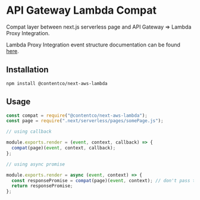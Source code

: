 # API Gateway Lambda Compat

Compat layer between next.js serverless page and API Gateway => Lambda Proxy Integration.

Lambda Proxy Integration event structure documentation can be found [here](https://docs.aws.amazon.com/apigateway/latest/developerguide/set-up-lambda-proxy-integrations.html).

## Installation

`npm install @contentco/next-aws-lambda`

## Usage

```js
const compat = require("@contentco/next-aws-lambda");
const page = require(".next/serverless/pages/somePage.js");

// using callback

module.exports.render = (event, context, callback) => {
  compat(page)(event, context, callback);
};

// using async promise

module.exports.render = async (event, context) => {
  const responsePromise = compat(page)(event, context); // don't pass the callback parameter
  return responsePromise;
};
```
